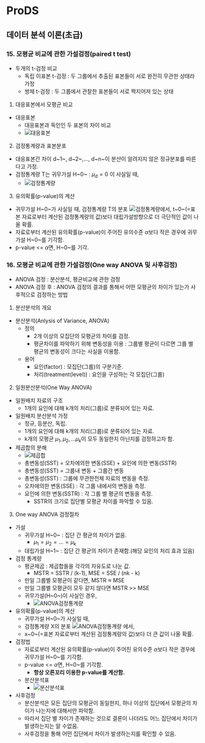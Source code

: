 # ProDS
## 데이터 분석 이론(초급) 
### 15. 모평균 비교에 관한 가설검정(paired t test)
* 두개의 t-검정 비교
  * 독립 이표본 t-검정 : 두 그룹에서 추출된 표본들이 서로 완전히 무관한 상태라 가정
  * 쌍체 t-검정 : 두 그룹에서 관찰한 표본들이 서로 짝지어져 있는 상태
1. 대응표본에서 모평균 비교
  * 대응표본
    * 대응표본과 독인인 두 표본의 차이 비교
    * ![대응표본](../images/202303/20230310_대응표본.png)
2. 검정통계량과 표본분포
  * 대응표본간 차이 d~1~, d~2~,..., d~n~이 분산이 알려지지 않은 정규분포를 따른다고 가정.
  * 검정통계량 T는 귀무가설 H~0~ : $\mu_d=0$ 이 사실일 때,
    * ![검정통계량](../images/202303/20230310_쌍체T검정.png)
3. 유의확률(p-value)의 계산
  * 귀무가설 H~0~가 사실일 때, 검정통계량 T의 분포 ![검정통계량](../images/202303/20230310_검정통계량.png)에서, t~0~(=표본 자료로부터 계산된 검정통계량의 값)보다 대립가설방향으로 더 극단적인 값이 나올 확률.
  * 자료로부터 계산된 유의확률(p-value)이 주어진 유의수준 $\alpha$보다 작은 경우에 귀무가설 H~0~를 기각함.
  * p-value <= $\alpha$면, H~0~를 기각.



### 16. 모평균 비교에 관한 가설검정(One way ANOVA 및 사후검정)
* ANOVA 검정 : 분산분석, 평균비교에 관한 검정
* ANOVA 검정 후 : ANOVA 검정의 결과를 통해서 어떤 모평균의 차이가 있는가 사후적으로 검정하는 방법
1. 분산분석의 개요
  * 분산분석(Anlysis of Variance, ANOVA)
    * 정의
      * 2개 이상의 모집단의 모평균의 차이를 검정. 
      * 평균차이를 파악하기 위해 변동성을 이용 : 그룹별 평균이 다르면 그룹 별 평균의 변동성이 크다는 사실을 이용함.
    * 용어
      * 요인(factor) : 모집단(그룹)의 구분기준.
      * 처리(treatment(level)) : 요인을 구성하는 각 모집단(그룹)
2. 일원분산분석(One Way ANOVA)
  * 일원배치 자료의 구조
    * 1개의 요인에 대해 k개의 처리(그룹)로 분류되어 있는 자료.
  * 일원배치 분산분석 가정
    * 정규, 등분산, 독립.
    * 1개의 요인에 대해 k개의 처리(그룹)로 분류되어 있는 자료.
    * k개의 모평균 $\mu_1, \mu_2,...\mu_k$이 모두 동일한지 아닌지를 검정하고자 함.
  * 제곱합의 분해
    * ![제곱합](../images/202303/20230310_제곱합.png)
    * 총변동성(SST) = 오차에의한 변동(SSE) + 요인에 의한 변동(SSTR)
    * 총변동성(SST) = 그룹내 변동 + 그룹간 변동
    * 총변동성(SST) : 그룹에 무관한전체 자료의 변동을 측정.
    * 오차에의한 변동(SSE) : 각 그룹 내에서의 변동을 측정.
    * 요인에 의한 변동(SSTR) : 각 그룹 별 평균의 변동을 측정.
      * SSTR의 크기로 집단별 모평균 차이를 파악할 수 있음.
3. One way ANOVA 검정절차
  * 가설
    * 귀무가설 H~0~ : 집단 간 평균의 차이가 없음.
      * $\mu_1 = \mu_2 = ... = \mu_k$
    * 대립가설 H~1~ : 집단 간 평균의 차이가 존재함.(해당 요인의 처리 효과 있음)
  * 검정 통계량
    * 평균제곱 : 제곱합들을 각각의 자유도로 나눈 값.
      * MSTR = SSTR / (k-1), MSE = SSE / (nk - k)
    * 만일 그룹별 모평균이 같다면, MSTR $\approx$ MSE
    * 만일 그룹별 모평균이 모두 같지 않다면 MSTR >> MSE
    * 귀무가설(H~0~)이 사실인 경우,
      * ![ANOVA검정통계량](../images/202303/20230310_ANOVA검정통계량.png)
  * 유의확률(p-value)의 계산
    * 귀무가설 H~0~가 사실일 때,
    * 검정통계량 X의 분포 ![ANOVA검정통계량](../images/202303/20230310_ANOVA검정통계량.png) 에서,
    * x~0~(=표본 자료로부터 계산된 검정통계량의 값)보다 더 큰 값이 나올 확률.
  * 검정법
    * 자료로부터 계산된 유의확률(p-value)이 주어진 유의수준 $\alpha$보다 작은 경우에 귀무가설 H~0~를 기각함.
    * p-value <= $\alpha$면, H~0~를 기각함.
      * **항상 오른꼬리 이용한 p-value를 계산함.**
    * 분산분석표
      * ![분산분석표](../images/202303/20230310_분산분석표.png)
  * 사후검정
    * 분산분석은 모든 집단의 모평균이 동일한지, 하나 이상의 집단에서 모평균의 차이가 나는지에 대해서만 파악함.
    * 따라서 집단 별 차이가 존재하는 것으로 결론이 나더라도 어느 집단에서 차이가 발생하는지는 알 수없음.
    * 사후검정을 통해 어떤 집단에서 차이가 발생하는지를 확인할 수 있음.
